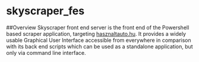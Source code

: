 # skyscraper_fes
##Overview
Skyscraper front end server is the front end of the Powershell based scraper application, targeting [hasznaltauto.hu](http://www.hasznaltauto.hu/).
It provides a widely usable Graphical User Interface accessible from everywhere in comparison with its back end scripts which can be used as a standalone application, but only via command line interface.
